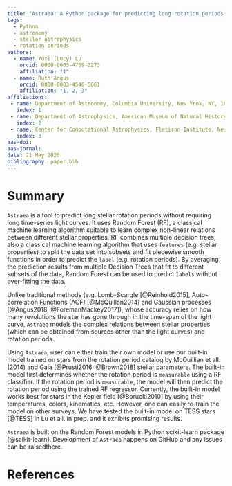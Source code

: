 ```yaml
---
title: "Astraea: A Python package for predicting long rotation periods from Kepler/TESS light curves"
tags:
  - Python
  - astronomy
  - stellar astrophysics
  - rotation periods
authors:
  - name: Yuxi (Lucy) Lu
    orcid: 0000-0003-4769-3273
    affiliation: "1" 
  - name: Ruth Angus
    orcid: 0000-0003-4540-5661
    affiliation: "1, 2, 3"
affiliations:
 - name: Department of Astronomy, Columbia University, New Yrok, NY, 10027, USA
   index: 1
 - name: Department of Astrophysics, American Museum of Natural History, New York, NY, 10024, USA
   index: 2
 - name: Center for Computational Astrophysics, Flatiron Institute, New York, NY, 10010, USA
   index: 3
aas-doi: 
aas-jornal: 
date: 21 May 2020
bibliography: paper.bib
---
```


# Summary

``Astraea`` is a tool to predict long stellar rotation periods without requiring long time-series light curves. It uses Random Forest (RF), a classical machine learning algorithm suitable to learn complex non-linear relations between different stellar properties. RF combines multiple decision trees, also a classical machine learning algorithm that uses ``features`` (e.g. stellar properties) to split the data set into subsets and fit piecewise smooth functions in order to predict the ``label`` (e.g. rotation periods). By averaging the prediction results from multiple Decision Trees that fit to different subsets of the data, Random Forest can be used to predict ``labels`` without over-fitting the data.

Unlike traditional methods (e.g. Lomb-Scargle [@Reinhold2015], Auto-correlation Functions (ACF) [@McQuillan2014] and Gaussian processes [@Angus2018; @ForemanMackey2017]), whose accuracy relies on how many revolutions the star has gone through in the time-span of the light curve, ``Astraea`` models the complex relations between stellar properties (which can be obtained from sources other than the light curves) and rotation periods. 

Using ``Astraea``, user can either train their own model or use our built-in model trained on stars from the rotation period catalog by McQuillian et all. (2014) and Gaia [@Prusti2016; @Brown2018] stellar parameters. The built-in model first determines whether the rotation period is ``measurable`` using a RF classifier. If the rotation period is ``measurable``, the model will then predict the rotation period using the trained RF regressor. Currently, the built-in model works best for stars in the Kepler field [@Borucki2010] by using their temperatures, colors, kinematics, etc. However, one can easily re-train the model on other surveys. We have tested the built-in model on TESS stars [@TESS] in Lu et all. in prep. and it exhibits promising results.

``Astraea`` is built on the Random Forest models in Python scikit-learn package [@scikit-learn]. 
Development of ``Astraea`` happens on GitHub and any issues can be raisedthere.

# References
